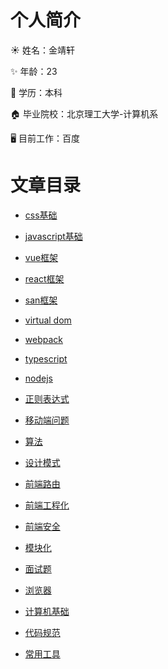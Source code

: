 # 个人简介

☀️ 姓名：金靖轩

✨ 年龄：23

🎨 学历：本科

🏠 毕业院校：北京理工大学-计算机系

🖥 目前工作：百度

# 文章目录

* [css基础](/myblog/css/bfc)

* [javascript基础](/myblog/javascript/asynchronous)

* [vue框架](/myblog/vue/code-1)

* [react框架](/myblog/react/react-1)

* [san框架](/myblog/san/san)

* [virtual dom](/myblog/virtual-dom/virtualdom)

* [webpack](/myblog/webpack/webpack1)

* [typescript](/myblog/ts/ts)

* [nodejs](/myblog/node/node-1)

* [正则表达式](/myblog/regular/regular)

* [移动端问题](/myblog/mobile/adaptation)

* [算法](/myblog/algorithm/array)

* [设计模式](/myblog/design-pattern/design-pattern)

* [前端路由](/myblog/route/route)

* [前端工程化](/myblog/engineering/engineering)

* [前端安全](/myblog/safe/safe)

* [模块化](/myblog/module/module)

* [面试题](/myblog/interview/interview)

* [浏览器](/myblog/chrome/gc)

* [计算机基础](/myblog/computer/computer)

* [代码规范](/myblog/code-style/code-style)

* [常用工具](/myblog/tool/tool)

